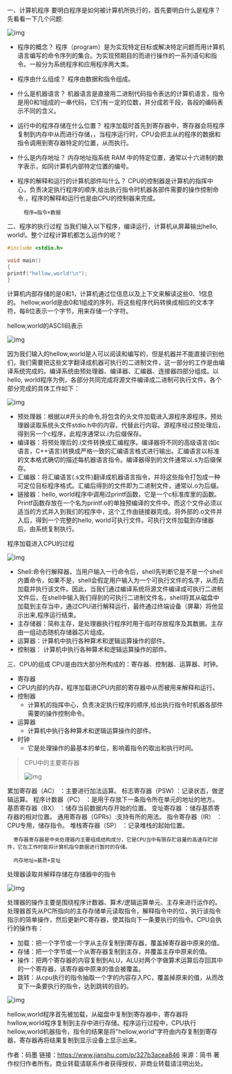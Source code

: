 一、计算机程序
 要明白程序是如何被计算机所执行的，首先要明白什么是程序？先看看一下几个问题:



![img](https:////upload-images.jianshu.io/upload_images/13637466-0641dd09e29b18e9.png?imageMogr2/auto-orient/strip|imageView2/2/w/574/format/webp)

- 程序的概念？
   程序（program）是为实现特定目标或解决特定问题而用计算机语言编写的命令序列的集合。为实现预期目的而进行操作的一系列语句和指令。一般分为系统程序和应用程序两大类。

- 程序由什么组成？
   程序由数据和指令组成。

- 什么是机器语言？
   机器语言是直接用二进制代码指令表达的计算机语言，指令是用0和1组成的一串代码，它们有一定的位数，并分成若干段，各段的编码表示不同的含义。

- 运行中的程序存储在什么位置？
   程序加载时首先到寄存器中，寄存器会将程序复制到内存中从而进行存储，，当程序运行时，CPU会把主从的程序的数据和指令调用到寄存器特定的位置，从而执行。

- 什么是内存地址？
   内存地址指系统 RAM 中的特定位置，通常以十六进制的数字表示，如同计算机内部特定位置的编号。

- 程序的解释和运行的计算机部件叫什么？
   CPU的控制器是计算机的指挥中心，负责决定执行程序的顺序,给出执行指令时机器各部件需要的操作控制命令.，程序的解释和运行也是由CPU的控制器来完成。

  

  ```undefined
    程序=指令+数据
  ```

二、程序的执行过程
 当我们输入以下程序，编译运行，计算机从屏幕输出hello, world!。整个过程计算机都怎么运作的呢？



```cpp
#include <stdio.h>

void main()
{
printf("hellow,world!\n");
}
```

计算机内部存储的是0和1，计算机通过位信息以及上下文来解读这些0、1信息的。
 hellow,world是由0和1组成的序列，将这些程序代码转换成相应的文本字符，每8位表示一个字节，用来存储一个字符。

hellow,world的ASCII码表示



![img](https:////upload-images.jianshu.io/upload_images/13637466-dd03fd1e4729a96b.png?imageMogr2/auto-orient/strip|imageView2/2/w/1097/format/webp)

因为我们输入的hellow,world是人可以阅读和编写的，但是机器并不能直接识别他们，我们需要把这些文字翻译成机器可执行的二进制文件，这一部分的工作是由编译系统完成的。编译系统由预处理器、编译器、汇编器、连接器四部分组成。以hello, world程序为例，各部分共同完成将源文件编译成二进制可执行文件。各个部分完成的具体工作如下：



![img](https:////upload-images.jianshu.io/upload_images/13637466-93c370e9f92dc840.png?imageMogr2/auto-orient/strip|imageView2/2/w/463/format/webp)

- 预处理器：根据以#开头的命令,将包含的头文件加载进入源程序源程序。预处理器读取系统头文件stdio.h中的内容，代替此行内容。源程序经过预处理后，得到另一个c程序，此程序通常以.i为后缀保存。
- 编译器：将预处理后的.i文件转换成汇编程序。编译器将不同的高级语言(如c语言，C++语言)转换成严格一致的汇编语言格式进行输出。汇编语言以标准的文本格式确切的描述每机器语言指令。编译器得到的文件通常以.s为后缀保存。
- 汇编器：将汇编语言(.s文件)翻译成机器语言指令，并将这些指令打包成一种可定位目标程序格式。汇编后得到的文件即为二进制文件，通常以.o为后缀。
- 链接器：hello, world程序中调用过printf函数，它是一个c标准库里的函数。Printf函数存放在一个名为printf.o的单独预编译的文件中。而这个文件必须以适当的方式并入到我们的程序中，这个工作由链接器完成。将外部的.o文件并入后，得到一个完整的hello, world可执行文件。可执行文件加载到存储器后，由系统复制执行。

程序加载进入CPU的过程



![img](https:////upload-images.jianshu.io/upload_images/13637466-5f55285930b916f1.png?imageMogr2/auto-orient/strip|imageView2/2/w/550/format/webp)

- Shell:命令行解释器，当用户输入一行命令后，shell先判断它是不是一个shell内置命令，如果不是，shell会假定用户输入为一个可执行文件的名字，从而去加载并执行该文件。因此，当我们通过编译系统将源文件编译成可执行二进制文件后，在shell中输入我们得到的可执行二进制文件名，shell将其从磁盘中加载到主存当中，通过CPU进行解释运行，最终通过终端设备（屏幕）将他显示出来,程序运行结束。
- 主存储器：简称主存，是处理器执行程序时用于临时存放程序及其数据。主存由一组动态随机存储器芯片组成。
- 运算器：计算机中执行各种算术和逻辑运算操作的部件。
- 控制器： 计算机中执行各种算术和逻辑运算操作的部件。

三、CPU的组成
 CPU是由四大部分所构成的：寄存器、控制器、运算器、时钟。

- 寄存器
- CPU内部的内存，程序加载进CPU内部的寄存器中从而被用来解释和运行。
- 控制器
  - 计算机的指挥中心，负责决定执行程序的顺序,给出执行指令时机器各部件需要的操作控制命令。
- 运算器
  - 计算机中执行各种算术和逻辑运算操作的部件。
- 时钟
  - 它是处理操作的最基本的单位，影响着指令的取出和执行时间。

> CPU中的主要寄存器
>
> ![img](https:////upload-images.jianshu.io/upload_images/13637466-29305b6623ad00a5.png?imageMogr2/auto-orient/strip|imageView2/2/w/581/format/webp)

累加寄存器（AC）    ：主要进行加法运算。
 标志寄存器（PSW)   ：记录状态，做逻辑运算。
 程序计数器（PC）    ：是用于存放下一条指令所在单元的地址的地方。
 基质寄存器（BX）   ：储存当前数据内存开始的位置。
 变址寄存器               ：储存基质寄存器的相对位置。
 通用寄存器（GPRs）:支持有所的用法。
 指令寄存器（IR）     ：CPU专用，储存指令。
 堆栈寄存器（SP）    ：记录堆栈的起始位置。



```undefined
  寄存器寄存器是中央处理器内主要组成结构成分，它是CPU当中有限存贮容量的高速存贮部件，它在工作时能将计算机指令数据进行暂时的存储。

  内存地址=基质+变址
```

处理器读取并解释存储在存储器中的指令



![img](https:////upload-images.jianshu.io/upload_images/13637466-bea6de6e3afccb50.png?imageMogr2/auto-orient/strip|imageView2/2/w/977/format/webp)

处理器的操作主要是围绕程序计数器、算术/逻辑运算单元、主存来进行运作的。处理器首先从PC所指向的主存存储单元读取指令，解释指令中的位，执行该指令指示的简单操作，然后更新PC寄存器，使其指向下一条要执行的指令。CPU会执行的操作有：

- 加载：把一个字节或一个字从主存复制到寄存器，覆盖掉寄存器中原来的值。
- 存储：把一个字节或一个从寄存器复制到主存，并覆盖主存中原来的值。
- 操作：把两个寄存器的内容复制到ALU，ALU对两个字做算术运算后存回其中的一个寄存器，该寄存器中原来的值会被覆盖。
- 跳转：从cpu执行的指令抽取一个字的内容存入PC，覆盖掉原来的值，从而改变下一条要执行的指令，达到跳转的目的。

![img](https:////upload-images.jianshu.io/upload_images/13637466-5bfebf6ef145d260.png?imageMogr2/auto-orient/strip|imageView2/2/w/753/format/webp)

hellow,world程序首先被加载，从磁盘中复制到寄存器中，寄存器将hwllow,world程序复制到主存中进行存储。程序运行过程中，CPU执行hellow,world机器指令，指令的结果是将"hellow,world"字符由内存复制到寄存器，寄存器再将结果复制到显示设备上显示出来。



作者：码墨
链接：https://www.jianshu.com/p/327b3acea846
来源：简书
著作权归作者所有。商业转载请联系作者获得授权，非商业转载请注明出处。
